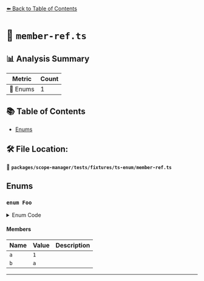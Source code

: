 [⬅️ Back to Table of Contents](../../../../../index.md)

# 📄 `member-ref.ts`

## 📊 Analysis Summary

| Metric | Count |
|--------|-------|
| 🎯 Enums | 1 |


## 📚 Table of Contents

- [Enums](#enums)

## 🛠️ File Location:
📂 **`packages/scope-manager/tests/fixtures/ts-enum/member-ref.ts`**

## Enums

### `enum Foo`

<details><summary>Enum Code</summary>

```ts
enum Foo {
  a = 1,
  b = a,
}
```
</details>

#### Members

| Name | Value | Description |
|------|-------|-------------|
| `a` | `1` |  |
| `b` | `a` |  |


---